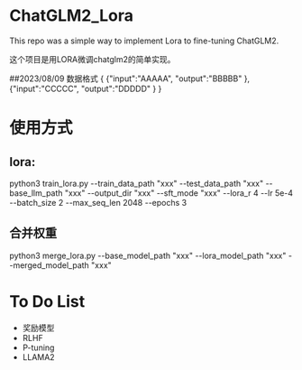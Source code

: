 # ChatGLM2_Lora

This repo was  a simple  way to implement Lora to fine-tuning ChatGLM2.

这个项目是用LORA微调chatglm2的简单实现。

##2023/08/09
数据格式
{
 {"input":"AAAAA",
  "output":"BBBBB"
 },
  {"input":"CCCCC",
   "output":"DDDDD"
  }
}

# 使用方式
## lora:
  python3 train_lora.py 
--train_data_path  "xxx"
--test_data_path   "xxx"
--base_llm_path  "xxx"
--output_dir "xxx"
--sft_mode "xxx"
--lora_r   4
--lr  5e-4
--batch_size 2
--max_seq_len 2048
--epochs 3
## 合并权重
python3 merge_lora.py 
--base_model_path  "xxx"
--lora_model_path "xxx"
--merged_model_path "xxx"

# To Do List

- 奖励模型
- RLHF
- P-tuning
- LLAMA2
   



